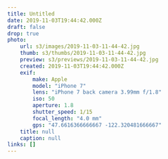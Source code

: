 ```yaml
---
title: Untitled
date: 2019-11-03T19:44:42.000Z
draft: false
drop: true
photo:
    url: s3/images/2019-11-03-11-44-42.jpg
    thumb: s3/thumbs/2019-11-03-11-44-42.jpg
    preview: s3/previews/2019-11-03-11-44-42.jpg
    created: 2019-11-03T19:44:42.000Z
    exif:
        make: Apple
        model: "iPhone 7"
        lens: "iPhone 7 back camera 3.99mm f/1.8"
        iso: 50
        aperture: 1.8
        shutter_speed: 1/15
        focal_length: "4.0 mm"
        gps: "47.6616366666667 -122.320481666667"
    title: null
    caption: null
links: []
---
```

